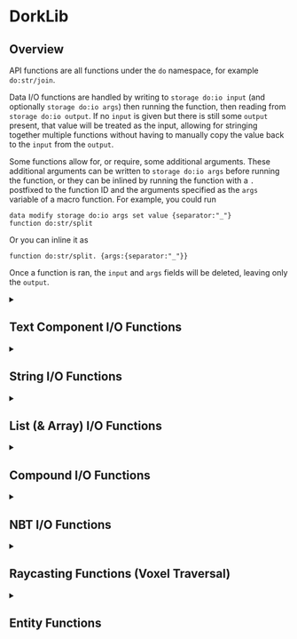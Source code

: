 # DorkLib

## Overview
API functions are all functions under the `do` namespace, for example `do:str/join`.

Data I/O functions are handled by writing to `storage do:io input` (and optionally `storage do:io args`) then running the function, then reading from `storage do:io output`. If no `input` is given but there is still some `output` present, that value will be treated as the input, allowing for stringing together multiple functions without having to manually copy the value back to the `input` from the `output`.

Some functions allow for, or require, some additional arguments. These additional arguments can be written to `storage do:io args` before running the function, or they can be inlined by running the function with a `.` postfixed to the function ID and the arguments specified as the `args` variable of a macro function. For example, you could run
```
data modify storage do:io args set value {separator:"_"}
function do:str/split
```
Or you can inline it as
```
function do:str/split. {args:{separator:"_"}}
```

Once a function is ran, the `input` and `args` fields will be deleted, leaving only the `output`.

<details>
  <summary><h2>Text Component I/O Functions</h2></summary>

  <details>
  <summary><h3>Resolve Text Component - <code>do:text/resolve</code></h3></summary>

  Resolves the text component. Uses the entity context of the executor. If no entity is executing, entity-dependent text components will become empty strings.
  > `(input: str|compound|list) -> str|compound`
  - `storage do:io input` (*If inlined, use `args.text_component` instead) is a text component.
  - `storage do:io args.text_component` (*Only if inlined*) is a text component. Overrides the `input`.
  </details>

  <details>
  <summary><h3>Flatten Text Component - <code>do:text/flatten</code></h3></summary>

  Flattens the text component into a single string. The text component will be resolved and anything other than "text" components will be ignored.
  > `(input: str|compound|list) -> str`
  - `storage do:io input` is a text component.
  </details>
</details>

<details>
  <summary><h2>String I/O Functions</h2></summary>

  <details>
  <summary><h3>Concatenate Strings - <code>do:str/join</code></h3></summary>

  Joins a list of strings together, returning a single string. Works with any arbitrary strings by escaping special characters as `"` (or `'`) and `\` before macro concatenation.
  > `(input: list[str, ...], separator: str = "") -> str`
  - `storage do:io input` is a list of strings. Any numerical types will be converted to strings. Any compound, list, or array types will be ignored.
  - `storage do:io args.separator` (*Optional*) is a string. This will be inserted between each string in the inputted list. Defaults to an empty string.
  </details>

  <details>
  <summary><h3>Split Strings - <code>do:str/split</code></h3></summary>

  Splits a strings by some separator. (e.g. `"a.b.c"` with separator = `"."` -> `["a","b","c"]`)
  > `(input: str, separator: str, max_splits: int = 2147483647) -> list[str, ...]`
  - `storage do:io input` is a string.
  - `storage do:io args.separator` is a non-empty string.
  - `storage do:io args.max_splits` (*Optional*) is a positive integer. Defaults to the integer limit.
  </details>

  <details>
  <summary><h3>Convert to Lowercase - <code>do:str/lower</code></h3></summary>

  Converts each character in the string to its lowercase counterpart, if possible. Uses [this mapping](https://www.ibm.com/docs/en/i/7.3.0?topic=tables-unicode-uppercase-lowercase-conversion-mapping-table) of unicode characters.
  > `(input: str) -> str`
  - `storage do:io input` is a string.
  </details>

  <details>
  <summary><h3>Convert to Uppercase - <code>do:str/upper</code></h3></summary>

  Converts each character in the string to its uppercase counterpart, if possible. Uses [this mapping](https://www.ibm.com/docs/en/i/7.3.0?topic=tables-unicode-lowercase-uppercase-conversion-mapping-table) of unicode characters.
  > `(input: str) -> str`
  - `storage do:io input` is a string.
  </details>

  <details>
  <summary><h3>Convert to Alphanumeric - <code>do:str/alphanumeric</code></h3></summary>

  Converts each character in the string to an alphanumeric character (`0-9`, `a-z`, or `A-Z`) or an underscore (`_`). Many characters which are alphanumeric symbol variations (such as accented letters, alternate fonts, etc.) are respectively converted to their ASCII counterparts (e.g. `é` -> `e`).
  > `(input: str) -> str`
  - `storage do:io input` is a string.
  </details>

  <details>
  <summary><h3>Get Characters (respecting surrogate pairs) - <code>do:str/chars</code></h3></summary>

  Gets a list of the characters in the string **without** splitting apart surrogate pairs.
  > `(input: str) -> list[str, ...]`
  - `storage do:io input` is a string.
  </details>

  <details>
  <summary><h3>Escape Double-Quotes - <code>do:str/escape/double_quote</code></h3></summary>

  Inserts backslash characters before each `\` and `"` character. Also replaces several special characters with their respective escape sequences (e.g. `\n`).
  > `(input: str) -> str`
  - `storage do:io input` is a string.
  </details>

  <details>
  <summary><h3>Escape Single-Quotes - <code>do:str/escape/single_quote</code></h3></summary>

  Inserts backslash characters before each `\` and `'` character. Also replaces several special characters with their respective escape sequences (e.g. `\n`).
  > `(input: str) -> str`
  - `storage do:io input` is a string.
  </details>
</details>

<details>
  <summary><h2>List (& Array) I/O Functions</h2></summary>

  <details>
  <summary><h3>Get the Index of a Value in a List - <code>do:list/index</code></h3></summary>

  Gets the index of a value in a list.
  > `(input: list) -> int`
  - `storage do:io input` is a list.
  - `storage do:io args.value` is any value.
  </details>
</details>

<details>
  <summary><h2>Compound I/O Functions</h2></summary>

  <details>
  <summary><h3>Get the Items of a Compound - <code>do:compound/items</code></h3></summary>

  Gets a list of the key-value pairs of the compound. Each element of the output list is a compound with a `"key"` and `"value"` child. They, respectively, store the key and the value associated with that key in the input compound.
  > `(input: compound) -> list[compound, ...]`
  - `storage do:io input` is a compound.
  </details>

  <details>
  <summary><h3>Get the Keys of a Compound - <code>do:compound/keys</code></h3></summary>

  Gets a list of the keys of the compound.
  > `(input: compound) -> list[str, ...]`
  - `storage do:io input` is a compound.
  </details>

  <details>
  <summary><h3>Get the Values of a Compound - <code>do:compound/values</code></h3></summary>

  Gets a list of the values associated with each key of the compound.
  > `(input: compound) -> list[Any, ...]`
  - `storage do:io input` is a compound.
  </details>

  <details>
  <summary><h3>Get the Value of a Key in a Compound - <code>do:compound/get</code></h3></summary>

  Gets the value associated with the "key" argument. If the key is not present in the compound, the "default" argument is used. If no default is provided, the function fails.
  > `(input: compound, key: str, default: Any = None) -> Any`
  - `storage do:io input` is a compound.
  - `storage do:io args.key` is a string.
  - `storage do:io args.default` (*Optional*) is any value.
  </details>

  <details>
  <summary><h3>Dump Compound as Components List - <code>do:compound/write_components</code></h3></summary>

  Converts an NBT compound into a string containing its key-value pairs separated by equals signs and wrapped in square brackets. e.g. `{"minecraft:custom_name":"Bob"}` -> `[minecraft:custom_name="Bob"]`
  > `(input: Any) -> str`
  - `storage do:io input` is a compound of *component*:*value* pairs.
  - `storage do:io args.predicates` (*Optional*) is a compound of *component*:*component-predicate* pairs. Each key-value pair gets inserted with `~` as the key-value separator instead of `=`. *(Note to self: should change this to a list of compound items so that multiple predicates can be specified)*
  - `storage do:io args.components` (*Optional*) is a list of component IDs. Each component ID gets inserted without a paired value.
  </details>
</details>

<details>
  <summary><h2>NBT I/O Functions</h2></summary>

  <details>
  <summary><h3>Get Data Type - <code>do:nbt/type</code></h3></summary>

  Gets the data type of the input. The options are `byte`, `short`, `int`, `long`, `float`, `double`, `string`, `compound`, `list`, `byte_array`, `int_array`, and `long_array`.
  > `(input: Any) -> str`
  - `storage do:io input` is any value.
  </details>

  <details>
  <summary><h3>Read SNBT - <code>do:nbt/read_snbt</code></h3></summary>

  Converts a string containing SNBT into the NBT object that it represents.
  > `(input: str) -> Any`
  - `storage do:io input` is a string containing SNBT.
  </details>

  <details>
  <summary><h3>Dump NBT as SNBT - <code>do:nbt/write_snbt</code></h3></summary>

  Converts any NBT object into a string containing its SNBT representation. This is different from `/data modify ... <op> string ...` as it wraps strings in quote marks and accepts compound, list, and array types. 
  > `(input: Any) -> str`
  - `storage do:io input` is any value.
  </details>

  <details>
  <summary><h3>Dump NBT as JSON - <code>do:nbt/write_json</code></h3></summary>

  Converts any NBT object into a string containing its JSON representation.
  > `(input: Any) -> str`
  - `storage do:io input` is any value.
  - `storage do:io args.byte_as_boolean` (*Optional*) is a boolean. If true, `0b` and `1b` will be written as `false` and `true` respectively.
  </details>
</details>

<details>
  <summary><h2>Raycasting Functions (Voxel Traversal)</h2></summary>

  These functions use a voxel traversal algorithm, so they are both very efficient and very precise. The current implementation does not take into account the physical hitboxes of blocks, and ignores entities.

  <details>
  <summary><h3>Raycast to Block - <code>do:raycast/to_block</code></h3></summary>

  Casts a ray in the direction of execution, then runs a function at the centre of the first block it hits. Entities are ignored. If no block is encountered, stops after "max_distance". Current implementation assumes that all block hitboxes are cubes.
  > `(function: str, require_hit: bool = False, max_distance: num = 64) -> None`
  - `storage do:io args.function` is a string containing a function ID.
  - `storage do:io args.require_hit` (*Optional*) is a boolean. If true, the function will only run if the ray hits a block. Defaults to *false*.
  - `storage do:io args.max_distance` (*Optional*) is a positive number. Specifies the maximum distance that the ray can travel before stopping. Defaults to *64* blocks.
  - `storage do:io args.location_condition` (*Optional*) is a predicate ID or inlined predicate. The condition for what blocks/fluids can be hit. The predicate is ran at the centre of each block that the ray intersects with. Defaults to *any block that is not air, cave_air, or void_air*.
  </details>

  <details>
  <summary><h3>Raycast to Inner Block Edge - <code>do:raycast/to_inner_edge</code></h3></summary>

  Casts a ray in the direction of execution, then runs a function at the inner edge of the first block it hits (always inside the block). Entities are ignored. If no block is encountered, stops after "max_distance". Current implementation assumes that all block hitboxes are cubes.
  > `(function: str, require_hit: bool = False, max_distance: num = 64) -> None`
  - `storage do:io args.function` is a string containing a function ID.
  - `storage do:io args.require_hit` (*Optional*) is a boolean. If true, the function will only run if the ray hits a block. Defaults to *false*.
  - `storage do:io args.max_distance` (*Optional*) is a positive number. Specifies the maximum distance that the ray can travel before stopping. Defaults to *64*.
  - `storage do:io args.location_condition` (*Optional*) is a predicate ID or inlined predicate. The condition for what blocks/fluids can be hit. The predicate is ran at the centre of each block that the ray intersects with. Defaults to *any block that is not air, cave_air, or void_air*.
  </details>

  <details>
  <summary><h3>Raycast to Outer Block Edge - <code>do:raycast/to_outer_edge</code></h3></summary>

  Casts a ray in the direction of execution, then runs a function on the outer edge of the first block it hits (never inside the block). Entities are ignored. If no block is encountered, stops after "max_distance". Current implementation assumes that all block hitboxes are cubes.
  > `(function: str, require_hit: bool = False, max_distance: num = 64) -> None`
  - `storage do:io args.function` is a string containing a function ID.
  - `storage do:io args.require_hit` (*Optional*) is a boolean. If true, the function will only run if the ray hits a block. Defaults to *false*.
  - `storage do:io args.max_distance` (*Optional*) is a positive number. Specifies the maximum distance that the ray can travel before stopping. Defaults to *64*.
  - `storage do:io args.location_condition` (*Optional*) is a predicate ID or inlined predicate. The condition for what blocks/fluids can be hit. The predicate is ran at the centre of each block that the ray intersects with. Defaults to *any block that is not air, cave_air, or void_air*.
  </details>
</details>

<details>
  <summary><h2>Entity Functions</h2></summary>

  <details>
  <summary><h3>Get UUID (Integer Array, Fast) - <code>do:entity/get_uuid</code></h3></summary>

  Gets the UUID of the executing entity without serialising its NBT data. Most useful for players.
  > `() -> tuple[int,int,int,int]`
  </details>

  <details>
  <summary><h3>Get UUID (Hexadecimal) - <code>do:entity/get_uuid_repr</code></h3></summary>

  Gets the hexadecimal representation of an entity's UUID.
  > `() -> string`
  </details>

  <details>
  <summary><h3>Get Entity Reference (UUID or Name) - <code>do:entity/get_entity_repr</code></h3></summary>

  For non-player entities, it gets hexadecimal representation of the entity's UUID. For players, it gets their username.
  > `() -> string`
  </details>

  <details>
  <summary><h3>Execute as entity matching UUID - <code>do:target/uuid</code></h3></summary>

  Targets the entity whose UUID matches the input integer array UUID. This function always succeeds, even if an entity is not found.
  > `(input: tuple[int,int,int,int], function: str) -> None`
  - `storage do:io input` (*If inlined, use `args.uuid` instead) is an int-array UUID.
  - `storage do:io args.uuid` (*Only if inlined*; *Optional if `args.uuid__from` is specified*) is an int-array UUID. Overrides the `input`.
  - `storage do:io args.uuid__from` (*Only if inlined*; *Optional if `args.uuid` is specified*) is a source to fetch the UUID from. Overrides `args.uuid`.
  - `storage do:io args.function` is a string containing a function ID.
  </details>

  <details>
  <summary><h3>Execute as Projectiles - <code>do:target/projectiles</code></h3></summary>

  Targets all entities whose `origin` is the executing entity. This includes all entities with an origin, including fishing bobbers, et cetera. This function always succeeds, even if an entity is not found.
  > `(function: str) -> None`
  - `storage do:io args.function` is a string containing a function ID.
  - `storage do:io args.type` (*Optional*) is a string containing an entity type ID or a hash-prefixes entity type tag. If omitted, all entity types will be included.
  </details>

  <details>
  <summary><h3>Execute as Allay's Liked Player - <code>do:target/liked_player</code></h3></summary>

  Targets the `liked_player` of the executing entity. The executing entity must be an Allay. This function always succeeds, even if an entity is not found.
  > `(function: str) -> None`
  - `storage do:io args.function` is a string containing a function ID.
  </details>

  <details>
  <summary><h3>Execute as Warden's Anger Suspects - <code>do:target/anger_suspects</code></h3></summary>

  Targets the `anger.suspects` of the executing entity. The executing entity must be a Warden. This function always succeeds, even if an entity is not found.
  > `(function: str) -> None`
  - `storage do:io args.function` is a string containing a function ID.
  </details>

  <details>
  <summary><h3>Execute as Item Entity's Target (Owner) - <code>do:target/item_target</code></h3></summary>

  Targets the `Owner` of the executing entity. The executing entity must be an Item Entity. This function always succeeds, even if an entity is not found.
  > `(function: str) -> None`
  - `storage do:io args.function` is a string containing a function ID.
  </details>

  <details>
  <summary><h3>Execute as Warden's Anger Suspects - <code>do:target/anger_suspects</code></h3></summary>

  <details>
  <summary><h3>Remove Entity Discretely - <code>function do:entity/remove</code></h3></summary>

  Kills the entity without any death animation, loot/xp drops, or vibrations occurring. Strictly speaking, it dismounts the entity's passengers, teleports the entity to the lowest y-position directly below them, then kills them. 

  This function is useful for non-mob entities too, such as markers, as using `/kill` would normally create a vibration at the location of the marker entity - [MC-220397](https://bugs.mojang.com/browse/MC/issues/MC-220397).

  This may also be chained in `/execute` as `if function do:remove_entity` to kill an entity which was temporarily summoned with the `summon` sub-command. **Note** that you should make sure to position as the entity *before* running this function as the teleport into the void may cause issues. Unfortunately, I can't make the function teleport the entity into the void, then kill it, then teleport it back - [MC-276062](https://bugs.mojang.com/browse/MC/issues/MC-276062).

  This is not intended to be ran as a player but, if it is, they will be killed as if `doImmediateRespawn` is true, `keepInventory` is true, and `showDeathMessages` is false, but without actually changing the gamerules. The player will not be teleported into the void, meaning the death will still trigger sculk sensors and a hurt sound will play. However, this means `entity_hurt_player` advancement triggers will run at the correct location and the `LastDeathLocation` will be saved correctly. Any scoreboards tracking the `custom:deaths` or `deathCount` stats will still increase.
  </details>

  <details>
  <summary><h3>Summon Passenger - <code>function do:summon/passenger</code></h3></summary>

  Summons an entity which immediately mounts the executing entity, and then optionally runs a function.
  > `(input: str|None, id: str|None = None, nbt: compound|None = None, function: str|None = None) -> str`
  - `storage do:io input` (*If inlined, use `args.id` instead*) is an entity type ID.
  - `storage do:io args.id` (*Only if inlined*) is an entity type ID. Overrides the `input`.
  - `storage do:io args.nbt` (*Optional*) is an NBT compound of tags to summon the entity with. If specified, the entity is summoned with that data directly. If omitted, the entity is summoned with default randomness. `UUID` and `Pos` tags are ignored.
  - `storage do:io args.function` (*Optional*) is a function ID (without macro arguments) to run as the entity immediately after it mounts its vehicle. If omitted, no function is ran.

  e.g.
  ```
  execute as @n[type=chicken] run function do:summon/passenger {args:{id:"minecraft:zombie",nbt:{IsBaby:1b},function:"namespace:test"}}
  ```

  </details>
</details>

<details>
  <summary><h2>Block Functions</h2></summary>

  <details>
  <summary><h3>Block State - <code>do:block/block_state</code></h3></summary>

  Gets the `block_state` object of the block at that location.
  > `-> compound`
  </details>
</details>

<details>
  <summary><h2>Dynamic Functions API</h2></summary>

  <details>
  <summary><h3>Creates a Dynamic Function - <code>do:dynamic_function/add</code></h3></summary>

  Registers a dynamic function.
  > `(id: str, commands_per_entry: int) -> None`
  - `storage do:io args.id` is a namespaced ID.
  - `storage do:io args.commands_per_entry` Specifies the number of grouped commands per entry. Minimum 1, maximum 4. Influences the maximum number of entries for that dynamic function (= 1024//commands_per_entry).

  </details>

  <details>
  <summary><h3>Remove a Dynamic Function - <code>do:dynamic_function/remove</code></h3></summary>

  Deletes a dynamic function from the registry.
  > `(id: str) -> None`
  - `storage do:io args.id` is a namespaced ID.

  </details>

  <details>
  <summary><h3>Run a Dynamic Function - <code>do:dynamic_function/run</code></h3></summary>

  Runs a dynamic function.
  > `(id: str) -> None`
  - `storage do:io args.id` is a namespaced ID.

  </details>

  <details>
  <summary><h3>Add an entry to a Dynamic Function - <code>do:dynamic_function/modify/add_entry</code></h3></summary>

  Runs a dynamic function.
  > `(id: str, name: str|int, commands: list[str, ...]) -> None`
  - `storage do:io args.id` is a namespaced ID.
  - `storage do:io args.name` is a lowercase alphanumeric identifier (namespaced ID but without the namespace). There must not already be an entry with this name in the dynamic function.
  - `storage do:io args.commands` is a list of strings containing commands. The number of commands in the list must be equal to the commands_per_entry of the dynamic function. The commands must be parseable with the current function-permission-level.

  </details>

  <details>
  <summary><h3>Remove an entry from a Dynamic Function - <code>do:dynamic_function/modify/remove_entry</code></h3></summary>

  Runs a dynamic function.
  > `(id: str, name: str|int) -> None`
  - `storage do:io args.id` is a namespaced ID.
  - `storage do:io args.name` is a lowercase alphanumeric identifier (namespaced ID but without the namespace).

  </details>
</details>
